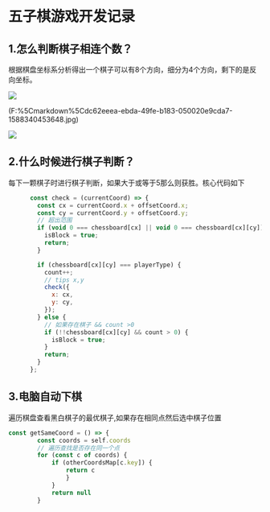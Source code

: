 # 五子棋游戏开发记录

## 1.怎么判断棋子相连个数？

​	根据棋盘坐标系分析得出一个棋子可以有8个方向，细分为4个方向，剩下的是反向坐标。

![](F:%5Cmarkdown%5C%E4%BA%94%E5%AD%90%E6%A3%8B%E6%B8%B8%E6%88%8F%E5%BC%80%E5%8F%91%E8%AE%B0%E5%BD%95.assets%5Cdc62eeea-ebda-49fe-b183-050020e9cda7.jpg)

(F:%5Cmarkdown%5Cdc62eeea-ebda-49fe-b183-050020e9cda7-1588340453648.jpg)

![](F:%5Cmarkdown%5C%E4%BA%94%E5%AD%90%E6%A3%8B%E6%B8%B8%E6%88%8F%E5%BC%80%E5%8F%91%E8%AE%B0%E5%BD%95.assets%5C5985f626-8949-4086-9a0f-2983724f3302.jpg)

## 2.什么时候进行棋子判断？

每下一颗棋子时进行棋子判断，如果大于或等于5那么则获胜。核心代码如下

```javascript
      const check = (currentCoord) => {
        const cx = currentCoord.x + offsetCoord.x;
        const cy = currentCoord.y + offsetCoord.y;
        // 超出范围
        if (void 0 === chessboard[cx] || void 0 === chessboard[cx][cy]) {
          isBlock = true;
          return;
        }

        if (chessboard[cx][cy] === playerType) {
          count++;
          // tips x,y
          check({
            x: cx,
            y: cy,
          });
        } else {
          // 如果存在棋子 && count >0
          if (!!chessboard[cx][cy] && count > 0) {
            isBlock = true;
          }
          return;
        }
      };
```

## 3.电脑自动下棋

遍历棋盘查看黑白棋子的最优棋子,如果存在相同点然后选中棋子位置

```javascript
const getSameCoord = () => {
		const coords = self.coords
		// 遍历查找是否存在同一个点
		for (const c of coords) {
			if (otherCoordsMap[c.key]) {
				return c
				}
			}
			return null
		}
```

